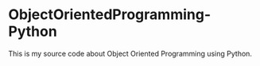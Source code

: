 # ObjectOrientedProgramming-Python
This is my source code about Object Oriented Programming using Python.
